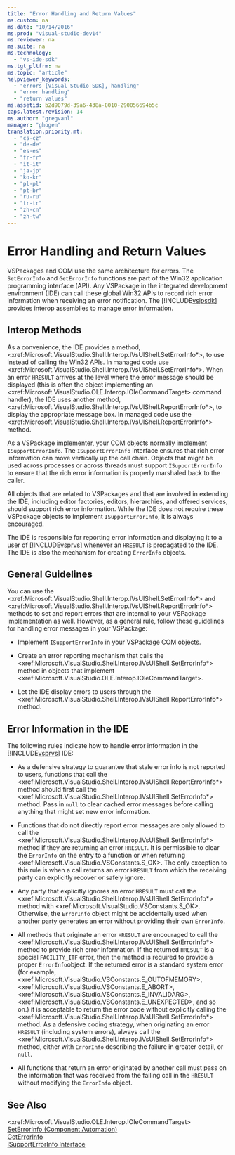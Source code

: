 ```yaml
---
title: "Error Handling and Return Values"
ms.custom: na
ms.date: "10/14/2016"
ms.prod: "visual-studio-dev14"
ms.reviewer: na
ms.suite: na
ms.technology: 
  - "vs-ide-sdk"
ms.tgt_pltfrm: na
ms.topic: "article"
helpviewer_keywords: 
  - "errors [Visual Studio SDK], handling"
  - "error handling"
  - "return values"
ms.assetid: b2d9079d-39a6-438a-8010-290056694b5c
caps.latest.revision: 14
ms.author: "gregvanl"
manager: "ghogen"
translation.priority.mt: 
  - "cs-cz"
  - "de-de"
  - "es-es"
  - "fr-fr"
  - "it-it"
  - "ja-jp"
  - "ko-kr"
  - "pl-pl"
  - "pt-br"
  - "ru-ru"
  - "tr-tr"
  - "zh-cn"
  - "zh-tw"
---
```

# Error Handling and Return Values
VSPackages and COM use the same architecture for errors. The `SetErrorInfo` and `GetErrorInfo` functions are part of the Win32 application programming interface (API). Any VSPackage in the integrated development environment (IDE) can call these global Win32 APIs to record rich error information when receiving an error notification. The [!INCLUDE[vsipsdk](../extensibility/includes/vsipsdk_md.md)] provides interop assemblies to manage error information.  
  
## Interop Methods  
 As a convenience, the IDE provides a method, \<xref:Microsoft.VisualStudio.Shell.Interop.IVsUIShell.SetErrorInfo*>, to use instead of calling the Win32 APIs. In managed code use \<xref:Microsoft.VisualStudio.Shell.Interop.IVsUIShell.SetErrorInfo*>. When an error `HRESULT` arrives at the level where the error message should be displayed (this is often the object implementing an \<xref:Microsoft.VisualStudio.OLE.Interop.IOleCommandTarget> command handler), the IDE uses another method, \<xref:Microsoft.VisualStudio.Shell.Interop.IVsUIShell.ReportErrorInfo*>, to display the appropriate message box. In managed code use the \<xref:Microsoft.VisualStudio.Shell.Interop.IVsUIShell.ReportErrorInfo*> method.  
  
 As a VSPackage implementer, your COM objects normally implement `ISupportErrorInfo`. The `ISupportErrorInfo` interface ensures that rich error information can move vertically up the call chain. Objects that might be used across processes or across threads must support `ISupportErrorInfo` to ensure that the rich error information is properly marshaled back to the caller.  
  
 All objects that are related to VSPackages and that are involved in extending the IDE, including editor factories, editors, hierarchies, and offered services, should support rich error information. While the IDE does not require these VSPackage objects to implement `ISupportErrorInfo`, it is always encouraged.  
  
 The IDE is responsible for reporting error information and displaying it to a user of [!INCLUDE[vsprvs](../codequality/includes/vsprvs_md.md)] whenever an `HRESULT` is propagated to the IDE. The IDE is also the mechanism for creating `ErrorInfo` objects.  
  
## General Guidelines  
 You can use the \<xref:Microsoft.VisualStudio.Shell.Interop.IVsUIShell.SetErrorInfo*> and \<xref:Microsoft.VisualStudio.Shell.Interop.IVsUIShell.ReportErrorInfo*> methods to set and report errors that are internal to your VSPackage implementation as well. However, as a general rule, follow these guidelines for handling error messages in your VSPackage:  
  
-   Implement `ISupportErrorInfo` in your VSPackage COM objects.  
  
-   Create an error reporting mechanism that calls the \<xref:Microsoft.VisualStudio.Shell.Interop.IVsUIShell.SetErrorInfo*> method in objects that implement \<xref:Microsoft.VisualStudio.OLE.Interop.IOleCommandTarget>.  
  
-   Let the IDE display errors to users through the \<xref:Microsoft.VisualStudio.Shell.Interop.IVsUIShell.ReportErrorInfo*> method.  
  
## Error Information in the IDE  
 The following rules indicate how to handle error information in the [!INCLUDE[vsprvs](../codequality/includes/vsprvs_md.md)] IDE:  
  
-   As a defensive strategy to guarantee that stale error info is not reported to users, functions that call the \<xref:Microsoft.VisualStudio.Shell.Interop.IVsUIShell.ReportErrorInfo*> method should first call the \<xref:Microsoft.VisualStudio.Shell.Interop.IVsUIShell.SetErrorInfo*> method. Pass in `null` to clear cached error messages before calling anything that might set new error information.  
  
-   Functions that do not directly report error messages are only allowed to call the \<xref:Microsoft.VisualStudio.Shell.Interop.IVsUIShell.SetErrorInfo*> method if they are returning an error `HRESULT`. It is permissible to clear the `ErrorInfo` on the entry to a function or when returning \<xref:Microsoft.VisualStudio.VSConstants.S_OK>. The only exception to this rule is when a call returns an error `HRESULT` from which the receiving party can explicitly recover or safely ignore.  
  
-   Any party that explicitly ignores an error `HRESULT` must call the \<xref:Microsoft.VisualStudio.Shell.Interop.IVsUIShell.SetErrorInfo*> method with \<xref:Microsoft.VisualStudio.VSConstants.S_OK>. Otherwise, the `ErrorInfo` object might be accidentally used when another party generates an error without providing their own `ErrorInfo`.  
  
-   All methods that originate an error `HRESULT` are encouraged to call the \<xref:Microsoft.VisualStudio.Shell.Interop.IVsUIShell.SetErrorInfo*> method to provide rich error information. If the returned `HRESULT` is a special `FACILITY_ITF` error, then the method is required to provide a proper `ErrorInfo`object. If the returned error is a standard system error (for example, \<xref:Microsoft.VisualStudio.VSConstants.E_OUTOFMEMORY>, \<xref:Microsoft.VisualStudio.VSConstants.E_ABORT>, \<xref:Microsoft.VisualStudio.VSConstants.E_INVALIDARG>, \<xref:Microsoft.VisualStudio.VSConstants.E_UNEXPECTED>, and so on.) it is acceptable to return the error code without explicitly calling the \<xref:Microsoft.VisualStudio.Shell.Interop.IVsUIShell.SetErrorInfo*> method. As a defensive coding strategy, when originating an error `HRESULT` (including system errors), always call the \<xref:Microsoft.VisualStudio.Shell.Interop.IVsUIShell.SetErrorInfo*> method, either with `ErrorInfo` describing the failure in greater detail, or `null`.  
  
-   All functions that return an error originated by another call must pass on the information that was received from the failing call in the `HRESULT` without modifying the `ErrorInfo` object.  
  
## See Also  
 \<xref:Microsoft.VisualStudio.OLE.Interop.IOleCommandTarget>   
 [SetErrorInfo (Component Automation)](assetId:///8eaacfac-fc37-4eaa-870b-10b99d598d66)   
 [GetErrorInfo](assetId:///03317526-8c4f-4173-bc10-110c8112676a)   
 [ISupportErrorInfo Interface](assetId:///42d33066-36b4-4a5b-aa5d-46682e560f32)